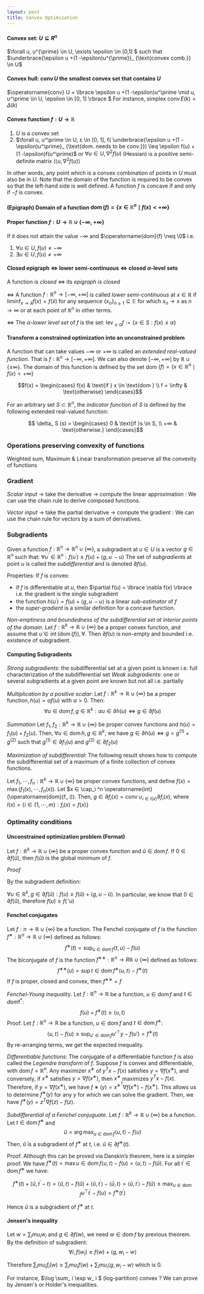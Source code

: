 ```yaml
---
layout: post
title: Convex Optimization
---
```


#### Convex set: $U \subseteq R^n$

$\forall u, u^{\prime} \in U, \exists \epsilon \in [0,1] $ such that $\underbrace{\epsilon u +(1 -\epsilon)u^{\prime}}_ {\text{convex comb.}} \in U$

#### Convex hull: $\operatorname{conv} U$ the smallest convex set that contains $U$

$\operatorname{conv} U = \lbrace \epsilon u +(1 -\epsilon)u^\prime \mid u, u^\prime \in U, \epsilon \in [0, 1] \rbrace $
For instance, simplex $\operatorname{conv} E(k) = \Delta(k)$

#### Convex function $f:U \to \mathbb{R}$

1. $U$ is a convex set
2. $\forall u, u^\prime \in U, ε \in [0, 1], f( \underbrace{\epsilon u +(1 -\epsilon)u^\prime}_ {\text{dom. needs to be conv.}}) \leq \epsilon f(u) +(1 -\epsilon)f(u^\prime)$ or $\forall u \in U, \nabla^2f(u)$ (Hessian) is a positive semi-definite matrix ($\langle u,\nabla^2f(u) \rangle$ 

In other words, any point which is a convex combination of points in $U$ must also be in $U$. Note that the domain of the function is required to be convex so that the left-hand side is well defined. A function $f$ is concave if and only if $−f$ is convex.

#### (Epigraph) Domain of a function $\operatorname{dom}(f) = \lbrace x \in \mathbb{R}^n \mid f(x) < +\infty \rbrace$

#### Proper function $f:U \to \mathbb{R} \cup \lbrace - \infty, + \infty \rbrace$ 

If it does not attain the value $-\infty$ and $\operatorname{dom}(f) \neq \0$ i.e.
1. $\forall u \in U, f (u) \neq -\infty$
2. $\exists u \in U, f (u) \neq +\infty$

#### Closed epigraph $\iff$ lower semi-continuous $\iff$ closed $\alpha$-level sets

A function is *closed* $\iff$ its *epigraph is closed*

$\iff$ A function $f : \mathbb{R}^n \to [−\infty, +\infty]$ is called *lower semi-continuous* at $x \in \mathbb{R}$ if $\liminf_ {x \to \bar x} f (x) = f (\bar x)$ for any sequence $\lbrace x_ n \rbrace_ {n \geq 1} \subseteq \mathbb{E}$ for which $x_ n \to x$ as $n \to \infty$ or at each point of $\mathbb{R}^n$ in other terms.

$\iff$ The $α$-*lower level set* of $f$ is the set: $\operatorname{lev}_ { \leq \alpha} f := \lbrace x \in S: f (x) \leq \alpha \rbrace$

#### Transform a constrained optimization into an unconstrained problem

A function that can take values $−∞$ or $+∞$ is called an *extended real-valued function*. That is $f : \mathbb{R}^n → [−∞, +∞]$. We can also denote $[−∞, +∞]$ by $\mathbb{R}\cup \{ ±∞ \}$. The domain of this function is defined by the set dom $(f) = \{x \in \mathbb{R}^n \mid f(x) < +∞ \}$

$$f(x) = 
\begin{cases} f(x) & \text{if } x \in \text{dom } \\
f = \infty & \text{otherwise} \end{cases}$$

For an arbitrary set $S \subset \mathbb{R}^n$, the *indicator function* of $S$ is defined by the following
extended real-valued function:

$$ \delta_ S (s) =
\begin{cases}
0 & \text{if }s \in S, \\
+∞ & \text{otherwise.}
\end{cases}$$

### Operations preserving convexity of functions

Weighted sum, Maximum & Linear transformation preserve all the convexity of functions

### Gradient

*Scalar input* $\to$ take the derivative $\to$ compute the linear approximation : 
We can use the chain rule to derive composed functions.

*Vector input* $\to$ take the partial derivative $\to$ compute the gradient : 
We can use the chain rule for vectors by a sum of derivatives.

### Subgradients

Given a function $f : \mathbb{R}^n → \mathbb{R}^n \cup \lbrace ∞ \rbrace$, a subgradient at $u ∈ U$ is a vector $g ∈ \mathbb{R}^n$ such that:
$∀u^\prime ∈ \mathbb{R}^n : f (u^\prime) ≥ f (u) + \langle g, u^\prime − u \rangle$
The set of *subgradients* at point $u$ is called the *subdifferential* and is denoted $∂f (u)$.

Properties:
If $f$ is convex:
- if $f$ is differentiable at $u$, then $\partial f(u) = \lbrace \nabla f(x) \rbrace i.e. the gradient is the single subgradient
- the function $h(u^{\prime})=f(u) + \langle g, u^{\prime}-u \rangle$ is a linear *sub-estimator* of $f$ 
- the *super-gradient* is a similar definition for a concave function.

*Non-emptiness and boundedness of the subdifferential set at interior points of the domain*. Let $f : \mathbb{R}^k → \mathbb{R} \cup \{ \infty \}$ be a proper convex function, and assume that $u ̃∈ \operatorname{int}(\operatorname{dom}(f)), \forall$. Then $∂f(u)$ is non-empty and bounded i.e. existence of subgradient.

 #### Computing Subgradients

*Strong subgradients*: the subdifferential set at a given point is known i.e. full characterization of the subdifferential set
*Weak subgradients*: one or several subgradients at a given point are known but not all i.e. partially

*Multiplication by a positive scalar*: Let $f : \mathbb{R}^k → \mathbb{R} ∪ \{ \infty \}$ be a proper function$, h(u) = αf (u)$ with $α > 0$. Then:
$$∀u ∈ \operatorname{dom} f , g ∈ \mathbb{R}^k : α u ∈ ∂h(u) \iff g ∈ ∂f (u)$$

*Summation* Let $f_ 1, f_ 2 : \mathbb{R}^k → \mathbb{R}∪\{ ∞\}$ be proper convex functions and $h(u) = f_ 1(u) + f_ 2(u)$. Then, $∀u ∈ \operatorname{dom} h, g ∈ \mathbb{R}^k$, we have $g ∈ ∂h(u) \iff g = g^{(1)} + g^{(2)}\text{ such that }g^{(1)} ∈ ∂f_ 1 (u)\text{ and }g^{(2)} ∈ ∂f_ 2 (u)$

*Maximization of subdifferential*: The following result shows how to compute the subdifferential set of a maximum of a finite collection of convex functions.

Let $f_ 1, \cdots, f_ n : \mathbb{R}^k → \mathbb{R} \cup \{ \infty \}$ be proper convex functions, and define $f(x) = \operatorname{max}(f_ 1 (x), \cdots,f_ n (x))$. Let $x ∈ \cap_i ^n \operatorname{int}(\operatorname{dom}(f_ i)). Then, $g \in ∂f_ i (x) = \operatorname{conv} \cup_ {i∈I(x)} ∂f_ i (x)$, where $I(x) = \{ i \in \lbrace 1, \cdots, m\rbrace : f_ i (x) = f(x) \}$

### Optimality conditions

#### Unconstrained optimization problem (Fermat)

Let $f : \mathbb{R}^k → \mathbb{R} ∪ \{ ∞ \}$ be a proper convex function and $\hat u ∈ \operatorname{dom} f$. If $0 \in \partial f (\hat u)$, then $f (\hat u)$ is the global minimum of $f$.

*Proof*

By the subgradient definition:

$∀u ∈ \mathbb{R}^k , g ∈ ∂f (\hat u) : f (u) ≥ f (\hat u) + \langle g, u − \hat u \rangle$. In particular, we know that $0 ∈ ∂f (\hat u)$, therefore $f (u) ≥ f (ˆu)$

#### Fenchel conjugates

Let $f : n → \mathbb{R} ∪ \{ ∞ \}$ be a function.
The Fenchel conjugate of $f$ is the function $f^ ∗ : \mathbb{R}^n → \mathbb{R} ∪ \{∞ \}$ defined as follows:
$$f^ ∗ (t) = \operatorname{sup}_ {u∈\operatorname{dom} f} \langle t, u \rangle − f (u)$$
The biconjugate of $f$ is the function $f^{∗∗} : \mathbb{R}^n → R\mathbb{R} ∪ \{ ∞\}$ defined as follows:
$$f^{∗∗}(u) = \operatorname{sup} t∈\operatorname{dom} f^∗ \langle u, t\rangle − f^∗ (t)$$
If $f$ is proper, closed and convex, then $f^{ ∗∗} = f$

*Fenchel-Young inequality*. Let $f : \mathbb{R}^n → \mathbb{R}$ be a function, $u ∈ \operatorname{dom} f$ and $t ∈ dom \operatorname{f^* }$:
$$f (u) + f^ ∗(t) ≥ \langle u, t\rangle$$
Proof. Let $f : \mathbb{R}^n → \mathbb{R}$ be a function, $u ∈ \operatorname{dom} f$ and $t ∈ \operatorname{dom} f^ ∗$:
$$ \langle u, t \rangle − f (u) ≤ \operatorname{sup}_  {u\prime ∈ \operatorname{dom} f} u\prime^⊤ y − f (u\prime) = f^∗ (t)$$
By re-arranging terms, we get the expected inequality.

*Differentiable functions*: The conjugate of a differentiable function $f$ is also called the *Legendre transform* of $f$. Suppose $f$ is convex and differentiable, with $\operatorname{dom}f = \mathbb{R}^n$. Any maximizer $x^∗$ of $y^T x−f(x)$ satisfies $y = ∇f(x^∗)$, and conversely, if $x^∗$ satisfies $y = ∇f(x^∗)$, then $x^∗$ maximizes $y^T x − f(x)$. Therefore, if $y = ∇f(x^∗)$, we have $f∗(y) = x^{∗^{T}} ∇f(x^∗) − f(x^∗)$. This allows us to determine $f^∗(y)$ for any $y$ for which we can solve the gradient. Then, we have $f^∗ (y) = z^T ∇f(z) − f(z).$

*Subdifferential of a Fenchel conjuguate*. Let $f : \mathbb{R}^k → \mathbb{R} ∪ \{ \infty \}$ be a function. Let $t ∈ \operatorname{dom} f^∗$ and $$\hat u = \operatorname{arg} \operatorname{max}_ {u∈\operatorname{dom} f} ⟨u, t⟩ − f (u)$$
Then, $\hat u$ is a subgradient of $f^∗$ at $t$, i.e. $\hat u ∈ ∂f^∗ (t)$.

Proof. Although this can be proved via Danskin’s theorem, here is a simpler proof. We have $f^∗ (t) = \operatorname{max} u∈\operatorname{dom} f \langle u, t\rangle − f (u) =\langle u, t\rangle − f (\hat u)$.
For all $t^\prime ∈ \operatorname{dom} f^∗$ we have:

$$f^∗ (t) + \langle \hat u, t^\prime − t\rangle = \langle \hat u, t\rangle − f (\hat u) + \langle \hat u, t^\prime \rangle − \langle \hat u, t\rangle = \langle \hat u, t^\prime \rangle − f (\hat u) ≤ \operatorname{max}_ {u∈\operatorname{dom} f} u^⊤ t^\prime − f (u) = f^∗ (t^\prime)$$

Hence $\hat u$ is a subgradient of $f^∗$ at $t$.

#### Jensen's inequality

Let $w = \sum_i mu_ i w_i$ and $g \in \partial f(w)$, we need $w \in \operatorname{dom} f$ by previous theorem. By the definition of subgradient:
$$\forall i, f(w_ i) \geq f(w) + \langle g, w_ i -w \rangle$$

Therefore $\sum _ i mu_ i f_i(w) \geq \sum_ i mu_ i f(w) + \sum_ i mu_ i \langle g, w_ i -w \rangle$ which is $0$.

For instance,  $\log \sum_ i \exp w_ i $ (log-partition) convex ? We can prove by Jensen's or Holder's inequalities.
